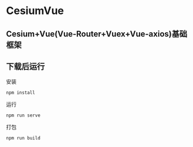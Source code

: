 # CesiumVue
## Cesium+Vue(Vue-Router+Vuex+Vue-axios)基础框架  
## 下载后运行
安装
```
npm install  
```
运行
```
npm run serve  
```
打包
```
npm run build  
```
